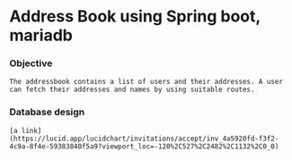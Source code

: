 # Address Book using Spring boot, mariadb
### Objective
    The addressbook contains a list of users and their addresses. A user can fetch their addresses and names by using suitable routes.

### Database design
    [a link] (https://lucid.app/lucidchart/invitations/accept/inv_4a5920fd-f3f2-4c9a-8f4e-59383840f5a9?viewport_loc=-120%2C527%2C2482%2C1132%2C0_0)



